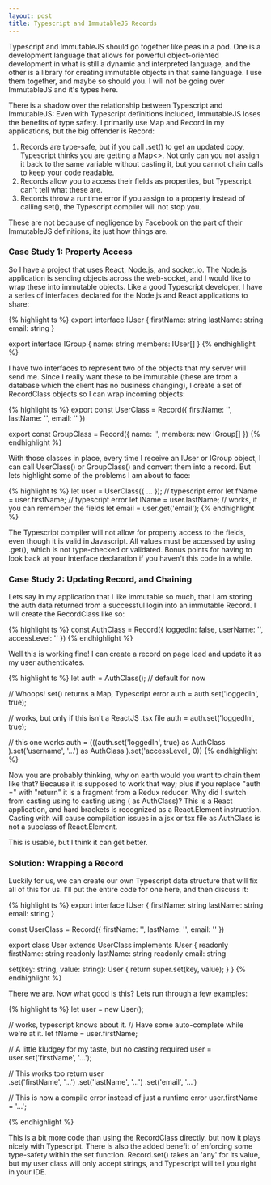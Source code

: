 ```yaml
---
layout: post
title: Typescript and ImmutableJS Records
---
```


Typescript and ImmutableJS should go together like peas in a pod.  One is a development language that allows for powerful object-oriented development in what is still a dynamic and interpreted language, and the other is a library for creating immutable objects in that same language.  I use them together, and maybe so should you.  I will not be going over ImmutableJS and it's types here.

There is a shadow over the relationship between Typescript and ImmutableJS: Even with Typescript definitions included, ImmutableJS loses the benefits of type safety.  I primarily use Map and Record in my applications, but the big offender is Record:

1. Records are type-safe, but if you call .set() to get an updated copy, Typescript thinks you are getting a Map<>.  Not only can you not assign it back to the same variable without casting it, but you cannot chain calls to keep your code readable.
2. Records allow you to access their fields as properties, but Typescript can't tell what these are.
3. Records throw a runtime error if you assign to a property instead of calling set(), the Typescript compiler will not stop you.

These are not because of negligence by Facebook on the part of their ImmutableJS definitions, its just how things are.

### Case Study 1: Property Access

So I have a project that uses React, Node.js, and socket.io.  The Node.js application is sending objects across the web-socket, and I would like to wrap these into immutable objects.  Like a good Typescript developer, I have a series of interfaces declared for the Node.js and React applications to share:

{% highlight ts %}
export interface IUser {
  firstName: string
  lastName: string
  email: string
}

export interface IGroup {
  name: string
  members: IUser[]
}
{% endhighlight %}

I have two interfaces to represent two of the objects that my server will send me.  Since I really want these to be immutable (these are from a database which the client has no business changing), I create a set of RecordClass objects so I can wrap incoming objects:

{% highlight ts %}
export const UserClass = Record({
  firstName: '',
  lastName: '',
  email: ''
})

export const GroupClass = Record({
  name: '',
  members: new IGroup[]
})
{% endhighlight %}

With those classes in place, every time I receive an IUser or IGroup object, I can call UserClass() or GroupClass() and convert them into a record.  But lets highlight some of the problems I am about to face:

{% highlight ts %}
let user = UserClass({ ... });
// typescript error
let fName = user.firstName;
// typescript error
let lName = user.lastName;
// works, if you can remember the fields
let email = user.get('email');
{% endhighlight %}

The Typescript compiler will not allow for property access to the fields, even though it is valid in Javascript.  All values must be accessed by using .get(), which is not type-checked or validated.  Bonus points for having to look back at your interface declaration if you haven't this code in a while.

### Case Study 2: Updating Record, and Chaining

Lets say in my application that I like immutable so much, that I am storing the auth data returned from a successful login into an immutable Record.  I will create the RecordClass like so:

{% highlight ts %}
const AuthClass = Record({
  loggedIn: false,
  userName: '',
  accessLevel: ''
})
{% endhighlight %}

Well this is working fine!  I can create a record on page load and update it as my user authenticates.

{% highlight ts %}
let auth = AuthClass(); // default for now

// Whoops! set() returns a Map, Typescript error
auth = auth.set('loggedIn', true);  

// works, but only if this isn't a ReactJS .tsx file
auth = <AuthClass>auth.set('loggedIn', true);

// this one works
auth = (((auth.set('loggedIn', true) as AuthClass
    ).set('username', '...') as AuthClass
  ).set('accessLevel', 0))
{% endhighlight %}

Now you are probably thinking, why on earth would you want to chain them like that?  Because it is supposed to work that way; plus if you replace "auth =" with "return" it is a fragment from a Redux reducer.  Why did I switch from casting using <AuthClass> to casting using ( as AuthClass)?  This is a React application, and hard brackets is recognized as a React.Element instruction.  Casting with <AuthClass> will cause compilation issues in a jsx or tsx file as AuthClass is not a subclass of React.Element.

This is usable, but I think it can get better.

### Solution: Wrapping a Record

Luckily for us, we can create our own Typescript data structure that will fix all of this for us.  I'll put the entire code for one here, and then discuss it:

{% highlight ts %}
export interface IUser {
  firstName: string
  lastName: string
  email: string
}

const UserClass = Record({
  firstName: '',
  lastName: '',
  email: ''
})

export class User extends UserClass implements IUser {
  readonly firstName: string
  readonly lastName: string
  readonly email: string

  set(key: string, value: string): User {
    return <User>super.set(key, value);
  }
}
{% endhighlight %}

There we are.  Now what good is this?  Lets run through a few examples:

{% highlight ts %}
let user = new User();

// works, typescript knows about it.
// Have some auto-complete while we're at it.
let fName = user.firstName;

// A little kludgey for my taste, but no casting required
user = user.set('firstName', '...');  

// This works too
return user                 
  .set('firstName', '...')
  .set('lastName', '...')
  .set('email', '...')

// This is now a compile error instead of just a runtime error
user.firstName = '...';  

{% endhighlight %}

This is a bit more code than using the RecordClass directly, but now it plays nicely with Typescript.  There is also the added benefit of enforcing some type-safety within the set function.  Record.set() takes an 'any' for its value, but my user class will only accept strings, and Typescript will tell you right in your IDE.

